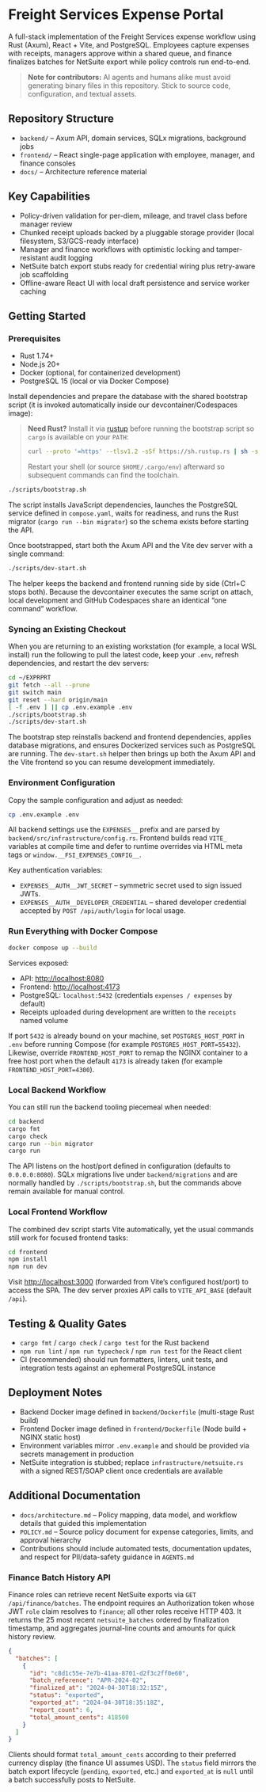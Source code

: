 # Freight Services Expense Portal

A full-stack implementation of the Freight Services expense workflow using Rust (Axum), React + Vite, and PostgreSQL. Employees capture expenses with receipts, managers approve within a shared queue, and finance finalizes batches for NetSuite export while policy controls run end-to-end.

> **Note for contributors:** AI agents and humans alike must avoid generating binary files in this repository. Stick to source code, configuration, and textual assets.

## Repository Structure

- `backend/` – Axum API, domain services, SQLx migrations, background jobs
- `frontend/` – React single-page application with employee, manager, and finance consoles
- `docs/` – Architecture reference material

## Key Capabilities

- Policy-driven validation for per-diem, mileage, and travel class before manager review
- Chunked receipt uploads backed by a pluggable storage provider (local filesystem, S3/GCS-ready interface)
- Manager and finance workflows with optimistic locking and tamper-resistant audit logging
- NetSuite batch export stubs ready for credential wiring plus retry-aware job scaffolding
- Offline-aware React UI with local draft persistence and service worker caching

## Getting Started

### Prerequisites

- Rust 1.74+
- Node.js 20+
- Docker (optional, for containerized development)
- PostgreSQL 15 (local or via Docker Compose)

Install dependencies and prepare the database with the shared bootstrap script (it is invoked automatically inside our devcontainer/Codespaces image):

> **Need Rust?** Install it via [rustup](https://rustup.rs/) before running the bootstrap script so `cargo` is available on your `PATH`:
> ```bash
> curl --proto '=https' --tlsv1.2 -sSf https://sh.rustup.rs | sh -s -- -y
> ```
> Restart your shell (or source `$HOME/.cargo/env`) afterward so subsequent commands can find the toolchain.

```bash
./scripts/bootstrap.sh
```

The script installs JavaScript dependencies, launches the PostgreSQL service defined in `compose.yaml`, waits for readiness, and runs the Rust migrator (`cargo run --bin migrator`) so the schema exists before starting the API.

Once bootstrapped, start both the Axum API and the Vite dev server with a single command:

```bash
./scripts/dev-start.sh
```

The helper keeps the backend and frontend running side by side (Ctrl+C stops both). Because the devcontainer executes the same script on attach, local development and GitHub Codespaces share an identical “one command” workflow.

### Syncing an Existing Checkout

When you are returning to an existing workstation (for example, a local WSL install) run the following to pull the latest code, keep your `.env`, refresh dependencies, and restart the dev servers:

```bash
cd ~/EXPRPRT
git fetch --all --prune
git switch main
git reset --hard origin/main
[ -f .env ] || cp .env.example .env
./scripts/bootstrap.sh
./scripts/dev-start.sh
```

The bootstrap step reinstalls backend and frontend dependencies, applies database migrations, and ensures Dockerized services such as PostgreSQL are running. The `dev-start.sh` helper then brings up both the Axum API and the Vite frontend so you can resume development immediately.

### Environment Configuration

Copy the sample configuration and adjust as needed:

```bash
cp .env.example .env
```

All backend settings use the `EXPENSES__` prefix and are parsed by `backend/src/infrastructure/config.rs`. Frontend builds read `VITE_` variables at compile time and defer to runtime overrides via HTML meta tags or `window.__FSI_EXPENSES_CONFIG__`.

Key authentication variables:

- `EXPENSES__AUTH__JWT_SECRET` – symmetric secret used to sign issued JWTs.
- `EXPENSES__AUTH__DEVELOPER_CREDENTIAL` – shared developer credential accepted by `POST /api/auth/login` for local usage.

### Run Everything with Docker Compose

```bash
docker compose up --build
```

Services exposed:

- API: <http://localhost:8080>
- Frontend: <http://localhost:4173>
- PostgreSQL: `localhost:5432` (credentials `expenses / expenses` by default)
- Receipts uploaded during development are written to the `receipts` named volume

If port `5432` is already bound on your machine, set `POSTGRES_HOST_PORT` in `.env`
before running Compose (for example `POSTGRES_HOST_PORT=55432`). Likewise, override
`FRONTEND_HOST_PORT` to remap the NGINX container to a free host port when the default
`4173` is already taken (for example `FRONTEND_HOST_PORT=4300`).

### Local Backend Workflow

You can still run the backend tooling piecemeal when needed:

```bash
cd backend
cargo fmt
cargo check
cargo run --bin migrator
cargo run
```

The API listens on the host/port defined in configuration (defaults to `0.0.0.0:8080`). SQLx migrations live under `backend/migrations` and are normally handled by `./scripts/bootstrap.sh`, but the commands above remain available for manual control.

### Local Frontend Workflow

The combined dev script starts Vite automatically, yet the usual commands still work for focused frontend tasks:

```bash
cd frontend
npm install
npm run dev
```

Visit <http://localhost:3000> (forwarded from Vite’s configured host/port) to access the SPA. The dev server proxies API calls to `VITE_API_BASE` (default `/api`).

## Testing & Quality Gates

- `cargo fmt` / `cargo check` / `cargo test` for the Rust backend
- `npm run lint` / `npm run typecheck` / `npm run test` for the React client
- CI (recommended) should run formatters, linters, unit tests, and integration tests against an ephemeral PostgreSQL instance

## Deployment Notes

- Backend Docker image defined in `backend/Dockerfile` (multi-stage Rust build)
- Frontend Docker image defined in `frontend/Dockerfile` (Node build + NGINX static host)
- Environment variables mirror `.env.example` and should be provided via secrets management in production
- NetSuite integration is stubbed; replace `infrastructure/netsuite.rs` with a signed REST/SOAP client once credentials are available

## Additional Documentation

- `docs/architecture.md` – Policy mapping, data model, and workflow details that guided this implementation
- `POLICY.md` – Source policy document for expense categories, limits, and approval hierarchy
- Contributions should include automated tests, documentation updates, and respect for PII/data-safety guidance in `AGENTS.md`

### Finance Batch History API

Finance roles can retrieve recent NetSuite exports via `GET /api/finance/batches`. The endpoint requires an Authorization
token whose JWT `role` claim resolves to `finance`; all other roles receive HTTP 403. It returns the 25 most recent
`netsuite_batches` ordered by finalization timestamp, and aggregates journal-line counts and amounts for quick history
review.

```json
{
  "batches": [
    {
      "id": "c8d1c55e-7e7b-41aa-8701-d2f3c2ff0e60",
      "batch_reference": "APR-2024-02",
      "finalized_at": "2024-04-30T18:32:15Z",
      "status": "exported",
      "exported_at": "2024-04-30T18:35:18Z",
      "report_count": 6,
      "total_amount_cents": 418500
    }
  ]
}
```

Clients should format `total_amount_cents` according to their preferred currency display (the finance UI assumes USD).
The `status` field mirrors the batch export lifecycle (`pending`, `exported`, etc.) and `exported_at` is `null` until a
batch successfully posts to NetSuite.
